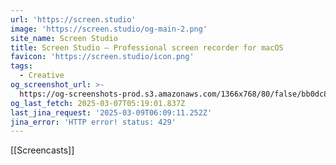 ```yaml
---
url: 'https://screen.studio'
image: 'https://screen.studio/og-main-2.png'
site_name: Screen Studio
title: Screen Studio — Professional screen recorder for macOS
favicon: 'https://screen.studio/icon.png'
tags:
  - Creative
og_screenshot_url: >-
  https://og-screenshots-prod.s3.amazonaws.com/1366x768/80/false/bb0dc81dd5fd229c2004252c0a437dccd5f0bd22f8cadfe16da93e6b61424ae7.jpeg
og_last_fetch: 2025-03-07T05:19:01.837Z
last_jina_request: '2025-03-09T06:09:11.252Z'
jina_error: 'HTTP error! status: 429'
---
```


[[Screencasts]]

